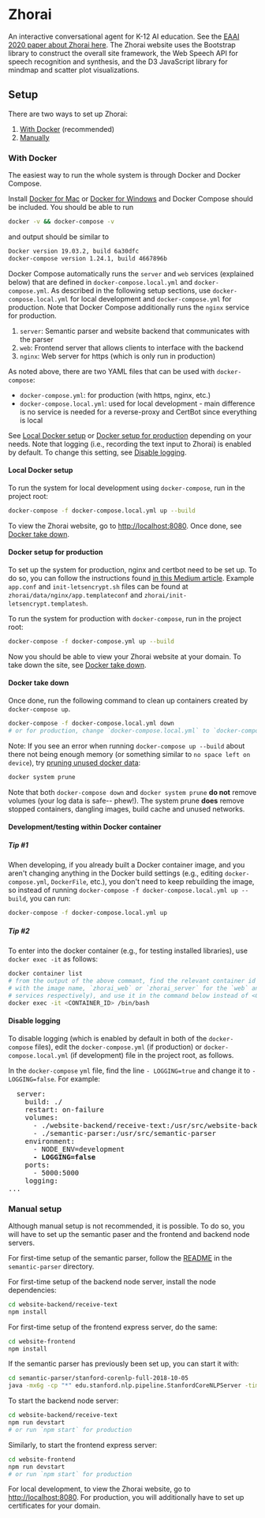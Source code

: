 # Zhorai
An interactive conversational agent for K-12 AI education. See the [EAAI 2020 paper about Zhorai here](https://uploads-ssl.webflow.com/5e388f0cc3c41617d66719d8/5e432a7280e474409a4c2e83_EAAI-LinP.27.pdf). The Zhorai website uses the Bootstrap library to construct the overall site framework, the Web Speech API for speech recognition and synthesis, and the D3 JavaScript library for mindmap and scatter plot visualizations.

## Setup
There are two ways to set up Zhorai:
1. [With Docker](#with-docker) (recommended)
2. [Manually](#manual-setup)

### With Docker
The easiest way to run the whole system is through Docker and Docker Compose.

Install [Docker for Mac](https://docs.docker.com/docker-for-mac/install/) or [Docker for Windows](https://docs.docker.com/docker-for-windows/install/) and Docker Compose should be included. You should be able to run
```bash
docker -v && docker-compose -v
```
and output should be similar to
```bash
Docker version 19.03.2, build 6a30dfc
docker-compose version 1.24.1, build 4667896b
```

Docker Compose automatically runs the `server`  and `web`  services (explained below) that are defined in `docker-compose.local.yml` and `docker-compose.yml`. As described in the following setup sections, use `docker-compose.local.yml` for local development and `docker-compose.yml` for production. Note that Docker Compose additionally runs the `nginx` service for production.
1. `server`: Semantic parser and website backend that communicates with the parser
2. `web`: Frontend server that allows clients to interface with the backend
3. `nginx`: Web server for https (which is only run in production)

As noted above, there are two YAML files that can be used with `docker-compose`:
- `docker-compose.yml`: for production (with https, nginx, etc.)
- `docker-compose.local.yml`: used for local development - main difference is no service is needed for a reverse-proxy and CertBot since everything is local

See [Local Docker setup](#local-docker-setup) or [Docker setup for production](#docker-setup-for-production) depending on your needs. Note that logging (i.e., recording the text input to Zhorai) is enabled by default. To change this setting, see [Disable logging](#disable-logging).

#### Local Docker setup
To run the system for local development using `docker-compose`, run in the project root:
```bash
docker-compose -f docker-compose.local.yml up --build
```

To view the Zhorai website, go to [http://localhost:8080](http://localhost:8080). Once done, see [Docker take down](#docker-take-down).

#### Docker setup for production
To set up the system for production, nginx and certbot need to be set up. To do so, you can follow the instructions found [in this Medium article](https://medium.com/@pentacent/nginx-and-lets-encrypt-with-docker-in-less-than-5-minutes-b4b8a60d3a71). Example `app.conf` and `init-letsencrypt.sh` files can be found at `zhorai/data/nginx/app.templateconf` and `zhorai/init-letsencrypt.templatesh`.

To run the system for production with `docker-compose`, run in the project root:
```bash
docker-compose -f docker-compose.yml up --build
```

Now you should be able to view your Zhorai website at your domain. To take down the site, see [Docker take down](#docker-take-down).

#### Docker take down
Once done,<!-- after stopping or pausing the process (e.g., ctrl+c, ctrl+z),--> run the following command to clean up containers created by `docker-compose up`.

```bash
docker-compose -f docker-compose.local.yml down
# or for production, change `docker-compose.local.yml` to `docker-compose.yml`
```

Note: If you see an error when running `docker-compose up --build` about there not being enough memory (or something similar to `no space left on device`), try [pruning unused docker data](https://docs.docker.com/engine/reference/commandline/system_prune/):
```bash
docker system prune
```
Note that both `docker-compose down` and `docker system prune` **do not** remove volumes (your log data is safe-- phew!). The system prune **does** remove stopped containers, dangling images, build cache and unused networks.


#### Development/testing within Docker container
##### Tip #1
When developing, if you already built a Docker container image, and you aren't changing anything in the Docker build settings (e.g., editing `docker-compose.yml`, `DockerFile`, etc.), you don't need to keep rebuilding the image, so instead of running `docker-compose -f docker-compose.local.yml up --build`, you can run:
```bash
docker-compose -f docker-compose.local.yml up
```

##### Tip #2
To enter into the docker container (e.g., for testing installed libraries), use `docker exec -it` as follows:
```bash
docker container list
# from the output of the above commant, find the relevant container id (associated 
# with the image name, `zhorai_web` or `zhorai_server` for the `web` and `server` 
# services respectively), and use it in the command below instead of <CONTAINER_ID>
docker exec -it <CONTAINER_ID> /bin/bash
```

#### Disable logging
To disable logging (which is enabled by default in both of the `docker-compose` files), edit the `docker-compose.yml` (if production) or `docker-compose.local.yml` (if development) file in the project root, as follows.

In the `docker-compose` `yml` file, find the line `- LOGGING=true` and change it to `- LOGGING=false`. For example:

<pre>
  server:
    build: ./
    restart: on-failure
    volumes:
      - ./website-backend/receive-text:/usr/src/website-backend/receive-text
      - ./semantic-parser:/usr/src/semantic-parser
    environment:
      - NODE_ENV=development
      <strong>- LOGGING=false</strong>
    ports:
      - 5000:5000
    logging:
...
</pre>

### Manual setup
Although manual setup is not recommended, it is possible. To do so, you will have to set up the semantic paser and the frontend and backend node servers.

For first-time setup of the semantic parser, follow the [README](https://github.com/jessvb/zhorai/blob/master/semantic-parser/README.md) in the `semantic-parser` directory.

For first-time setup of the backend node server, install the node dependencies:
```bash
cd website-backend/receive-text
npm install
```

For first-time setup of the frontend express server, do the same:
```bash
cd website-frontend
npm install
```

If the semantic parser has previously been set up, you can start it with:
```bash
cd semantic-parser/stanford-corenlp-full-2018-10-05
java -mx6g -cp "*" edu.stanford.nlp.pipeline.StanfordCoreNLPServer -timeout 5000
```

To start the backend node server:
```bash
cd website-backend/receive-text
npm run devstart
# or run `npm start` for production
```

Similarly, to start the frontend express server:
```bash
cd website-frontend
npm run devstart
# or run `npm start` for production
```

For local development, to view the Zhorai website, go to [http://localhost:8080](http://localhost:8080). For production, you will additionally have to set up certificates for your domain.
